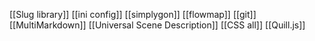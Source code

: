 [[Slug library]]
[[ini config]]
[[simplygon]]
[[flowmap]]
[[git]]
[[MultiMarkdown]]
[[Universal Scene Description]]
[[CSS all]]
[[Quill.js]]